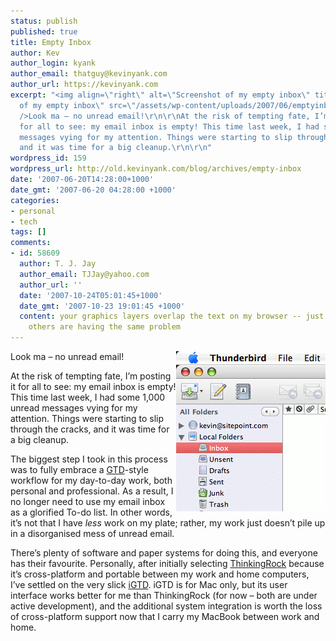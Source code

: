 ```yaml
---
status: publish
published: true
title: Empty Inbox
author: Kev
author_login: kyank
author_email: thatguy@kevinyank.com
author_url: https://kevinyank.com
excerpt: "<img align=\"right\" alt=\"Screenshot of my empty inbox\" title=\"Screenshot
  of my empty inbox\" src=\"/assets/wp-content/uploads/2007/06/emptyinbox.png\"
  />Look ma – no unread email!\r\n\r\nAt the risk of tempting fate, I’m posting it
  for all to see: my email inbox is empty! This time last week, I had some 1,000 unread
  messages vying for my attention. Things were starting to slip through the cracks,
  and it was time for a big cleanup.\r\n\r\n"
wordpress_id: 159
wordpress_url: http://old.kevinyank.com/blog/archives/empty-inbox
date: '2007-06-20T14:28:00+1000'
date_gmt: '2007-06-20 04:28:00 +1000'
categories:
- personal
- tech
tags: []
comments:
- id: 58609
  author: T. J. Jay
  author_email: TJJay@yahoo.com
  author_url: ''
  date: '2007-10-24T05:01:45+1000'
  date_gmt: '2007-10-23 19:01:45 +1000'
  content: your graphics layers overlap the text on my browser -- just wondering if
    others are having the same problem
---
```

<p><img align="right" alt="Screenshot of my empty inbox" title="Screenshot of my empty inbox" src="/assets/wp-content/uploads/2007/06/emptyinbox.png" />Look ma – no unread email!</p>
<p>At the risk of tempting fate, I’m posting it for all to see: my email inbox is empty! This time last week, I had some 1,000 unread messages vying for my attention. Things were starting to slip through the cracks, and it was time for a big cleanup.</p>
<p><a id="more"></a><a id="more-159"></a>The biggest step I took in this process was to fully embrace a <a href="http://en.wikipedia.org/wiki/GTD">GTD</a>-style workflow for my day-to-day work, both personal and professional. As a result, I no longer need to use my email inbox as a glorified To-do list. In other words, it’s not that I have <em>less</em> work on my plate; rather, my work just doesn’t pile up in a disorganised mess of unread email.</p>
<p>There’s plenty of software and paper systems for doing this, and everyone has their favourite. Personally, after initially selecting <a href="http://thinkingrock.com.au/">ThinkingRock</a> because it’s cross-platform and portable between my work and home computers, I’ve settled on the very slick <a href="http://bargiel.home.pl/iGTD/">iGTD</a>. iGTD is for Mac only, but its user interface works better for me than ThinkingRock (for now – both are under active development), and the additional system integration is worth the loss of cross-platform support now that I carry my MacBook between work and home.</p>
